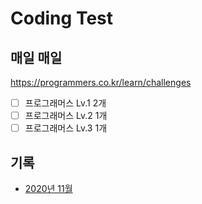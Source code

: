 # Coding Test

## 매일 매일

https://programmers.co.kr/learn/challenges

- [ ] 프로그래머스 Lv.1 2개
- [ ] 프로그래머스 Lv.2 1개
- [ ] 프로그래머스 Lv.3 1개

## 기록

- [2020년 11월](./docs/2020-11.md)
